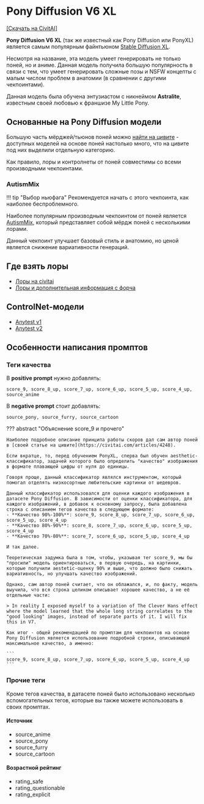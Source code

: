 # Pony Diffusion V6 XL

[[Скачать на CivitAI]](https://civitai.com/models/257749/pony-diffusion-v6-xl)

**Pony Diffusion V6 XL** (так же известный как Pony Diffusion или PonyXL) является самым популярным файнтьюном [Stable Diffusion XL](./stable-diffusion-xl.md).

Несмотря на название, эта модель умеет генерировать не только поней, но и аниме. Данная модель получила большую популярность в связи с тем, что умеет генерировать сложные позы и NSFW концепты с малым числом проблем в анатомии (в сравнении с другими чекпоинтами).

Данная модель была обучена энтузиастом с никнеймом **Astralite**, известным своей любовью к франшизе My Little Pony.

## Основанные на Pony Diffusion модели
Большую часть мёрджей/тьюнов поней можно [найти на цивите](https://civitai.com/search/models?baseModel=Pony&modelType=Checkpoint&sortBy=models_v9) - доступных моделей на основе поней настолько много, что на цивите под них выделили отдельную категорию.

Как правило, лоры и контролнеты от поней совместимы со всеми производными чекпоинтами.

### AutismMix
!!! tip "Выбор ньюфага"
    Рекомендуется начать с этого чекпоинта, как наиболее беспроблемного.

Наиболее популярным производным чекпоинтом от поней является [AutismMix](https://civitai.com/models/288584/autismmix-sdxl), который представляет собой мёрдж поней с несколькими лорами.

Данный чекпоинт улучшает базовый стиль и анатомию, но ценой является снижение вариативности генераций.

## Где взять лоры
- [Лоры на civitai](https://civitai.com/search/models?baseModel=Pony&modelType=LORA&sortBy=models_v9)
- [Лоры и дополнительная информация с форча](https://rentry.org/ponyxl_loras_n_stuff)

## ControlNet-модели
- [Anytest v1](https://huggingface.co/2vXpSwA7/iroiro-lora/tree/main/test_controlnet)
- [Anytest v2](https://huggingface.co/2vXpSwA7/iroiro-lora/tree/main/test_controlnet2)

## Особенности написания промптов
### Теги качества
В **positive prompt** нужно добавлять:
```
score_9, score_8_up, score_7_up, score_6_up, score_5_up, score_4_up, source_anime
```

В **negative prompt** стоит добавлять:
```
source_pony, source_furry, source_cartoon
```

??? abstract "Объяснение score_9 и прочего"

    Наиболее подробное описание принципа работы скоров дал сам автор поней в [своей статье на цивите](https://civitai.com/articles/4248).

    Если вкратце, то, перед обучением PonyXL, сперва был обучен aesthetic-классификатор, задачей которого было определить "качество" изображения в формате плавающей цифры от нуля до единицы.

    Говоря проще, данный классификатор являлся инструментом, который помогал отделять низкосортные любительские картинки от шедевров.

    Данный классификатор использовался для оценки каждого изображения в датасете Pony Diffusion. В зависимости от оценки классификатора, для каждого изображений, в добавок к основному запросу, была добавлена строка с описанием тегов качества в следующем формате:  
    - **Качество 90%-100%**: score_9, score_8_up, score_7_up, score_6_up, score_5_up, score_4_up  
    - **Качество 80%-90%**: score_8, score_7_up, score_6_up, score_5_up, score_4_up  
    - **Качество 70%-80%**: score_7, score_6_up, score_5_up, score_4_up  
      
    И так далее.  
      
    Теоретическая задумка была в том, чтобы, указывая тег score_9, мы бы "просили" модель ориентироваться, в первую очередь, на картинки, которые получили aestetic-оценку 90% и выше, что должно было снижать вариативность, но улучшать качество изображений.
      
    Однако, сам автор поней считает, что он облажался, и, по факту, модель выучила, что вся строка целиком описывает хорошее качество, а не её отдельные части:  

    > In reality I exposed myself to a variation of The Clever Hans effect where the model learned that the whole long string correlates to the "good looking" images, instead of separate parts of it. I will fix this in V7.  
      
    Как итог - общей рекомендацией по промптам для чекпоинтов на основе Pony Diffusion является использование подробной строки, описывающей максимальное качество, а именно:

    ```
    score_9, score_8_up, score_7_up, score_6_up, score_5_up, score_4_up
    ```

### Прочие теги
Кроме тегов качества, в датасете поней было использовано несколько вспомогательных тегов, которые вы также можете использовать в своих промптах.

#### Источник
- source_anime  
- source_pony  
- source_furry  
- source_cartoon  

#### Возрастной рейтинг
- rating_safe  
- rating_questionable  
- rating_explicit  
